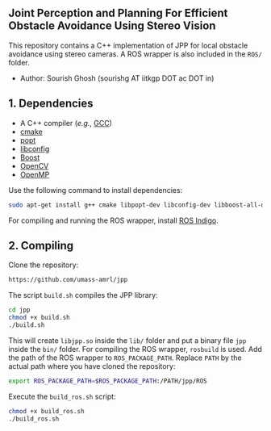 ## Joint Perception and Planning For Efficient Obstacle Avoidance Using Stereo Vision

This repository contains a C++ implementation of JPP for local obstacle avoidance using stereo cameras. A ROS wrapper is also included in the `ROS/` folder.

- Author: Sourish Ghosh (sourishg AT iitkgp DOT ac DOT in)

## 1. Dependencies

- A C++ compiler (*e.g.*, [GCC](http://gcc.gnu.org/))
- [cmake](http://www.cmake.org/cmake/resources/software.html)
- [popt](http://freecode.com/projects/popt)
- [libconfig](http://www.hyperrealm.com/libconfig/libconfig.html)
- [Boost](http://www.boost.org/)
- [OpenCV](https://github.com/opencv/opencv)
- [OpenMP](http://www.openmp.org/)

Use the following command to install dependencies:

```bash
sudo apt-get install g++ cmake libpopt-dev libconfig-dev libboost-all-dev libopencv-dev python-opencv gcc-multilib
```

For compiling and running the ROS wrapper, install [ROS Indigo](http://wiki.ros.org/indigo/Installation/Ubuntu).

## 2. Compiling

Clone the repository:

```bash
https://github.com/umass-amrl/jpp
```

The script `build.sh` compiles the JPP library:

```bash
cd jpp
chmod +x build.sh
./build.sh
```

This will create `libjpp.so` inside the `lib/` folder and put a binary file `jpp` inside the `bin/` folder. For compiling the ROS wrapper, `rosbuild` is used. 
Add the path of the ROS wrapper to `ROS_PACKAGE_PATH`. Replace `PATH` by the actual path where you have cloned the repository:

```bash
export ROS_PACKAGE_PATH=$ROS_PACKAGE_PATH:/PATH/jpp/ROS
```

Execute the `build_ros.sh` script:

```bash
chmod +x build_ros.sh
./build_ros.sh
```

